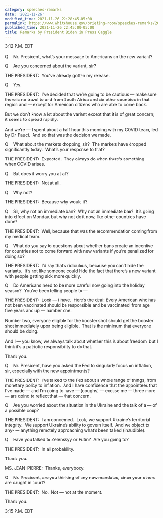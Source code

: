 ```yaml
---
category: speeches-remarks
date: '2021-11-26'
modified_time: 2021-11-26 22:28:45-05:00
permalink: https://www.whitehouse.gov/briefing-room/speeches-remarks/2021/11/26/remarks-by-president-biden-in-press-gaggle-2/
published_time: 2021-11-26 22:45:00-05:00
title: Remarks by President Biden in Press Gaggle
---
```

 
3:12 P.M. EDT  
   
Q    Mr. President, what’s your message to Americans on the new variant?

Q    Are you concerned about the variant, sir?

THE PRESIDENT:  You’ve already gotten my release.

Q    Yes.

THE PRESIDENT:  I’ve decided that we’re going to be cautious — make sure
there is no travel to and from South Africa and six other countries in
that region and — except for American citizens who are able to come
back.

But we don’t know a lot about the variant except that it is of great
concern; it seems to spread rapidly.   
   
And we’re — I spent about a half hour this morning with my COVID team,
led by Dr. Fauci.  And so that was the decision we made.

Q    What about the markets dropping, sir?  The markets have dropped
significantly today.  What’s your response to that?

THE PRESIDENT:  Expected.  They always do when there’s something — when
COVID arises. 

Q    But does it worry you at all?

THE PRESIDENT:  Not at all.

Q    Why not?

THE PRESIDENT:  Because why would it?

Q    Sir, why not an immediate ban?  Why not an immediate ban?  It’s
going into effect on Monday, but why not do it now, like other countries
have done?

THE PRESIDENT:  Well, because that was the recommendation coming from my
medical team.

Q    What do you say to questions about whether bans create an incentive
for countries not to come forward with new variants if you’re penalized
for doing so?

THE PRESIDENT:  I’d say that’s ridiculous, because you can’t hide the
variants.  It’s not like someone could hide the fact that there’s a new
variant with people getting sick more quickly.

Q    Do Americans need to be more careful now going into the holiday
season?  You’ve been telling people to —

THE PRESIDENT:  Look — I have.  Here’s the deal: Every American who has
not been vaccinated should be responsible and be vaccinated, from age
five years and up — number one.  
   
Number two, everyone eligible for the booster shot should get the
booster shot immediately upon being eligible.  That is the minimum that
everyone should be doing.   
   
And I — you know, we always talk about whether this is about freedom,
but I think it’s a patriotic responsibility to do that.

Thank you.

Q    Mr. President, have you asked the Fed to singularly focus on
inflation, sir, especially with the new appointments?

THE PRESIDENT:  I’ve talked to the Fed about a whole range of things,
from monetary policy to inflation.  And I have confidence that the
appointees that I’ve made — and I’m going to have — (coughs) — excuse me
— three more — are going to reflect that — that concern.

Q    Are you worried about the situation in the Ukraine and the talk of
a — of a possible coup?

THE PRESIDENT:  I am concerned.  Look, we support Ukraine’s territorial
integrity.  We support Ukraine’s ability to govern itself.  And we
object to any- — anything remotely approaching what’s been talked
(inaudible).

Q    Have you talked to Zelenskyy or Putin?  Are you going to?

THE PRESIDENT:  In all probability. 

Thank you.

MS. JEAN-PIERRE:  Thanks, everybody.

Q    Mr. President, are you thinking of any new mandates, since your
others are caught in court?

THE PRESIDENT:  No.  Not — not at the moment. 

Thank you.

3:15 P.M. EDT
